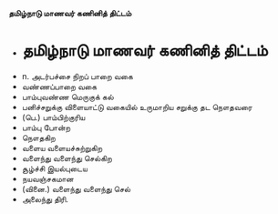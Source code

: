**தமிழ்நாடு மாணவர் கணினித் திட்டம்**
- # தமிழ்நாடு மாணவர் கணினித் திட்டம்
- n. அடர்பச்சை நிறப் பாறை வகை
- வண்ணப்பாறை வகை
- பாம்புவண்ண மெருகுக் கல்
- பனிச்சறுக்கு விளையாட்டு வகையில் உருமாறிய சறுக்கு தட நௌதவரை
- (பெ.) பாம்பிற்குரிய
- பாம்பு போன்ற
- நௌதகிற
- வளைய வளையச்சுற்றுகிற
- வளைந்து வளைந்து செல்கிற
- சூழ்ச்சி இயல்புடைய
- நயவஞ்சகமான
- (வினை.) வளைந்து வளைந்து செல்
- அலைந்து திரி.

